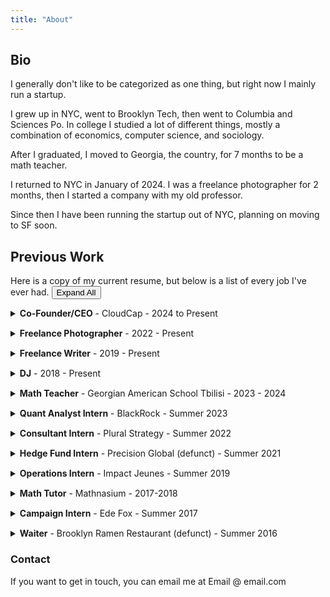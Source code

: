 ```yaml
---
title: "About"
---
```

## Bio 
I generally don't like to be categorized as one thing, but right now I mainly run a startup.

I grew up in NYC, went to Brooklyn Tech, then went to Columbia and Sciences Po. In college I studied a lot of different things, mostly a combination of economics, computer science, and sociology.  

After I graduated, I moved to Georgia, the country, for 7 months to be a math teacher. 

I returned to NYC in January of 2024. I was a freelance photographer for 2 months, then I started a company with my old professor. 

Since then I have been running the startup out of NYC, planning on moving to SF soon. 

## Previous Work 

Here is a copy of my current resume, but below is a list of every job I've ever had. <button id="toggleAll" onclick="toggleAll()">Expand All</button>



<style>
details {
  margin-bottom: 15px;
}
summary {
  cursor: pointer;
}
summary h4 {
  display: inline;
  font-weight: normal;
}
summary strong {
  font-weight: bold;
}
</style>

<script>
function toggleAll() {
  const details = document.querySelectorAll('details');
  const button = document.getElementById('toggleAll');
  const isExpanded = button.textContent === 'Collapse All';
  
  details.forEach(detail => detail.open = !isExpanded);
  button.textContent = isExpanded ? 'Expand All' : 'Collapse All';
}
</script>

<details>
<summary><h4><strong>Co-Founder/CEO</strong> - CloudCap - 2024 to Present</h4></summary>
In March of 2024, I had a chance encounter with my old computer science professor and we started a company. I'm in charge of sales, fundraising, product development. Running a company is hard, but also mentally rewarding. I think people should start companies or join early stage companies when they're young, it's a lot more fun than bigger shops.
</details>

<details>
<summary><h4><strong>Freelance Photographer</strong> - 2022 - Present</h4></summary>
I really like taking photos, mostly of people and mostly at night. Sometimes people pay me. I work exclusively in Black and White, don't do birthdays, and prefer some creative freedom when doing portraits. If you want to book me for a portrait session it's $300 for 2 hours, not including studio, and if you want me to work your party it's $400 for the night. Friend prices are lower, generally free. It's just for fun. 
</details>

<details>
<summary><h4><strong>Freelance Writer</strong> - 2019 - Present</h4></summary>
I consider myself mainly a writer, I've been writing, mostly for myself, since I was 13. I write poetry, fiction, and non-fiction. Sometimes I write for publications. If you want me to write for you it's $100 per article. 
</details>

<details>
<summary><h4><strong>DJ</strong> - 2018 - Present</h4></summary>
I like music and throwing parties. I've been throwing parties for a long time and at some point wanted to do it full time. I realized it's not for me, but still DJ from time to time. I do it for fun now because I like collecting records. If you want to book me for your party, I charge $200 a night. 
<ol>
    <li>Favorite BPM - 133.33 </li>
    <li>Favorite Club - Tie between Berghain & Bassiani. 
    <li>Favorite Record - Strings of Life by Derrick May
    <li>Favorite DJ - Can't pick,  a few: NDRX, NEWA, Kancheli, Luigi de Venere, KR!Z, Luke Slater, Buttechno 
    <li>Favorite Party - Bassiani Season closing 2023
</ol> 
</details>

<details>
<summary><h4><strong>Math Teacher</strong> - Georgian American School Tbilisi - 2023 - 2024</h4></summary>
When I graduated college in 2023, I really wanted to move to Georgia. Combination of the club scene, food, and personal connection. I found a job at the Georgian American School via a family friend. I taught 4th through 12th grade. It was kinda chaotic, but probably the best 7 months of my life. I taught Math and Computer Science. 
</details>

<details>
<summary><h4><strong>Quant Analyst Intern</strong> - BlackRock - Summer 2023</h4></summary>
In my junior year I was an intern at BlackRock. I was in the Risk Management division doing Model Risk. Did a lot of NLP work other math related to finance. BlackRock is actually a great place to work. My colleagues were really hard working, intelligent, and nice. Didn't accept the offer because I wanted to live abroad.
</details>

<details>
<summary><h4><strong>Consultant Intern</strong> - Plural Strategy - Summer 2022</h4></summary>
In my sophomore summer I worked for Plural Strategy. I did a lot of PowerPoint and Excel. I was in the NYC office. It wasn't for me, but my colleagues and boss (Matt) were very nice. 
</details>

<details>
<summary><h4><strong>Hedge Fund Intern</strong> - Precision Global (defunct) - Summer 2021</h4></summary>
During the Summer of Covid I worked for a small hedge fund, I did research and generally internship tasks like making the website and listening on company calls. It was exciting and fun. The trades were mostly based in Asia so my hours were a bit crazy. 
</details>

<details>
<summary><h4><strong>Operations Intern</strong> - Impact Jeunes - Summer 2019</h4></summary>
In my freshman year summer, I lived in Marseille and worked for an NGO. I was in a pretty rough part of town, Felix Pyat, and taught math/English to immigrants. I also helped with operations within the organization. No one in Marseille speaks English, so I learned almost all my French there.
</details>

<details>
<summary><h4><strong>Math Tutor</strong> - Mathnasium - 2017-2018</h4></summary>
In high school, I went to Mathnasium for tutoring and eventually became a tutor myself. I mostly taught younger kids. I had a great time. 
</details>

<details>
<summary><h4><strong>Campaign Intern</strong> - Ede Fox - Summer 2017</h4></summary>
Junior year in High school I canvassed for a city council race. I walked a lot and talked to a lot of people. We lost the election. Good experience though, I was really tan by the end of it. 
</details>

<details>
<summary><h4><strong>Waiter</strong> - Brooklyn Ramen Restaurant (defunct) - Summer 2016</h4></summary>
When I was 16, I wanted more money to buy books, so I worked as a waiter for 2 weeks. I was a really bad waiter and was fired. 
</details>

### Contact 
If you want to get in touch, you can email me at Email @ email.com